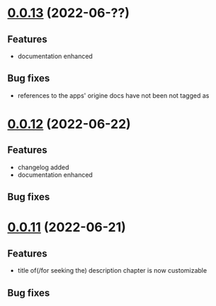 <a name="0.0.12"></a>

# [0.0.13](https://github.com/jmo3300/repodoc/compare/0.0.12...0.0.13) (2022-06-??)

## Features

- documentation enhanced

## Bug fixes

- references to the apps' origine docs have not been not tagged as <a href>


# [0.0.12](https://github.com/jmo3300/repodoc/compare/0.0.11...0.0.12) (2022-06-22)

## Features

- changelog added
- documentation enhanced

## Bug fixes


# [0.0.11](https://github.com/jmo3300/repodoc/compare/0.0.10...0.0.11) (2022-06-21)

## Features

- title of(/for seeking the) description chapter is now customizable 

## Bug fixes
